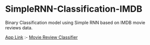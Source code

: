 # SimpleRNN-Classification-IMDB
Binary Classification model using Simple RNN based on IMDB movie reviews data.

<ins>App Link</ins> :- [Movie Review Classifier](https://simplernn-classification-imdb-khpdbch3exng47krjhg6qo.streamlit.app)
